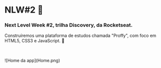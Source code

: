 <h1> NLW#2 🚀 </h1>
<h3>Next Level Week #2, trilha Discovery, da Rocketseat.</h3>

<p>Construíremos uma plataforma de estudos chamada "Proffy", com foco em HTML5, CSS3 e JavaScript. 🚀</p>
<br>
<br>
![Home da app](Home.png)


